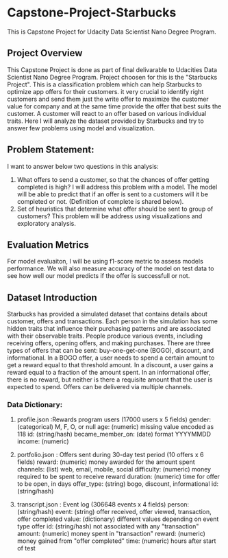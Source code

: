# Capstone-Project-Starbucks
This is Capstone Project for Udacity Data Scientist Nano Degree Program. 

## Project Overview
This Capstone Project is done as part of final delivarable to Udacities Data Scientist Nano Degree Program. Project choosen for this is the "Starbucks Project". This is a  classification problem which can help Starbucks to optimize app offers for their customers. it very crucial to identify right customers and send them just the write offer to maximize the customer value for company and at the same time provide the offer that best suits the customer. A customer will react to an offer based on various individual traits. Here I will analyze the dataset provided by Starbucks and try to answer few problems using model and visualization.

## Problem Statement:
I want to answer below two questions in this analysis:
1. What offers to send a customer, so that the chances of offer getting completed is high?
  I will address this problem with a model. The model will be able to predict that if an offer is sent to a customers will it be completed or not. (Definition of complete is shared below).
2. Set of heuristics that determine what offer should be sent to group of customers?
  This problem will be address using visualizations and exploratory analysis.
  
## Evaluation Metrics
For model evaluaiton, I will be using f1-score metric to assess models performance. We will also measure accuracy of the model on test data to see how well our model predicts if the offer is successfull or not.

## Dataset Introduction
Starbucks has provided a simulated dataset that contains details about customer, offers and transactions. Each person in the simulation has some hidden traits that influence their purchasing patterns and are associated with their observable traits. People produce various events, including receiving offers, opening offers, and making purchases. There are three types of offers that can be sent: buy-one-get-one (BOGO), discount, and informational. In a BOGO offer, a user needs to spend a certain amount to get a reward equal to that threshold amount. In a discount, a user gains a reward equal to a fraction of the amount spent. In an informational offer, there is no reward, but neither is there a requisite amount that the user is expected to spend. Offers can be delivered via multiple channels. 

### Data Dictionary:

1. profile.json :Rewards program users (17000 users x 5 fields)
gender: (categorical) M, F, O, or null
age: (numeric) missing value encoded as 118
id: (string/hash)
became_member_on: (date) format YYYYMMDD
income: (numeric)

2. portfolio.json : Offers sent during 30-day test period (10 offers x 6 fields)
reward: (numeric) money awarded for the amount spent
channels: (list) web, email, mobile, social
difficulty: (numeric) money required to be spent to receive reward
duration: (numeric) time for offer to be open, in days
offer_type: (string) bogo, discount, informational
id: (string/hash)

3. transcript.json : Event log (306648 events x 4 fields)
person: (string/hash)
event: (string) offer received, offer viewed, transaction, offer completed
value: (dictionary) different values depending on event type
offer id: (string/hash) not associated with any "transaction"
amount: (numeric) money spent in "transaction"
reward: (numeric) money gained from "offer completed"
time: (numeric) hours after start of test






























